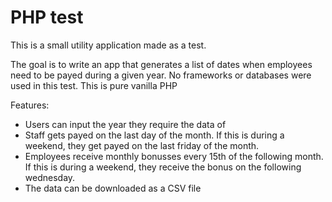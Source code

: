 # PHP test

This is a small utility application made as a test.

The goal is to write an app that generates a list of dates when employees need to be payed during a given year. No frameworks or databases were used in this test. This is pure vanilla PHP

Features:

- Users can input the year they require the data of
- Staff gets payed on the last day of the month. If this is during a weekend, they get payed on the last friday of the month.
- Employees receive monthly bonusses every 15th of the following month. If this is during a weekend, they receive the bonus on the following wednesday.
- The data can be downloaded as a CSV file
